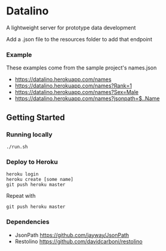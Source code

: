# Datalino
A lightweight server for prototype data development

Add a .json file to the resources folder to add that endpoint

### Example

These examples come from the sample project's names.json

- https://datalino.herokuapp.com/names
- https://datalino.herokuapp.com/names?Rank=1
- https://datalino.herokuapp.com/names?Sex=Male
- https://datalino.herokuapp.com/names?jsonpath=$..Name


## Getting Started

### Running locally
```
./run.sh
```

### Deploy to Heroku
```
heroku login
heroku create [some name]
git push heroku master
```
Repeat with
```
git push heroku master
```

### Dependencies

- JsonPath https://github.com/jayway/JsonPath
- Restolino https://github.com/davidcarboni/restolino